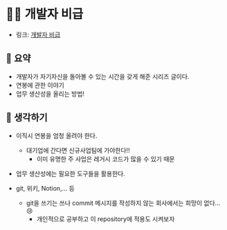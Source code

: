#  👩‍💻 개발자 비급 

- 링크: [개발자 비급](http://channy.creation.net/blog/1186)

## 📝 요약 

- 개발자가 자기자신을 돌아볼 수 있는 시간을 갖게 해준 시리즈 글이다.  
- 연봉에 관한 이야기  
- 업무 생산성을 올리는 방법! 

## 🤔 생각하기 
- 이직시 연봉을 엄청 올려야 한다.  
  - 대기업에 간다면 신규사업팀에 가야한다!! 
    - 이미 유명한 주 사업은 레거시 코드가 많을 수 있기 때문 

- 업무 생산성에는 필요한 도구들을 활용한다.  
- git, 위키, Notion,... 등   
  - git을 쓰기는 쓰나 commit 메시지를 작성하지 않는 회사에서는 희망이 없다...😢
    - 개인적으로 공부하고 이 repository에 적용도 시켜보자 